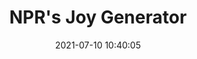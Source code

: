 ---
date: 2021-07-10 10:40:05
link:
  source: pocket
  source_url: https://getpocket.com
  text: NPR's Joy Generator
  url: https://apps.npr.org/joy-generator/
source: pocket
syndicated:
- type: pocket
  url: https://apps.npr.org/joy-generator/
- type: mastodon
  url: https://mastodon.technology/users/roytang/statuses/106555875818638967
- type: twitter
  url: https://twitter.com/roytang/status/1413810364605554688/
title: NPR's Joy Generator
---